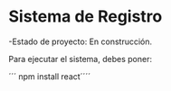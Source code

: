 <h1>Sistema de Registro </h1>

-Estado de proyecto: En construcción.

Para ejecutar el sistema, debes poner:

´´´ npm install react´´´´
